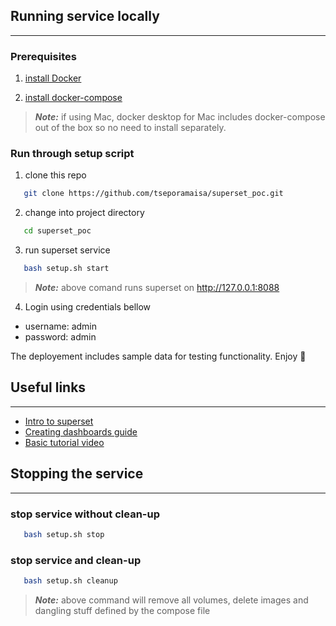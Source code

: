 ## Running service locally  
---

### Prerequisites

1. [install Docker](https://docs.docker.com/engine/install/)

2. [install docker-compose](https://docs.docker.com/compose/install/)

> **_Note:_** if using Mac, docker desktop for Mac includes docker-compose out of the box so no need to install separately.

### Run through setup script

1. clone this repo

```bash
   git clone https://github.com/tseporamaisa/superset_poc.git
```   
2. change into project directory

```bash
   cd superset_poc
```
3. run superset service

```bash
   bash setup.sh start
```

> **_Note:_** above comand runs superset on http://127.0.0.1:8088    

4. Login using credentials bellow  
- username: admin
- password: admin

The deployement includes sample data for testing functionality. Enjoy :slightly_smiling_face:     
     
## Useful links   
---    
- [Intro to superset](https://superset.apache.org/docs/intro/)    
- [Creating dashboards guide](https://superset.apache.org/docs/creating-charts-dashboards/creating-your-first-dashboard/)
- [Basic tutorial video](https://www.youtube.com/watch?v=dg1gOkljCkE&t=219s)


## Stopping the service    
---  
    
### stop service without clean-up   
```bash
   bash setup.sh stop 
```    
### stop service and clean-up   
```bash
   bash setup.sh cleanup
```
> **_Note:_** above command will remove all volumes, delete images and dangling stuff defined by the compose file